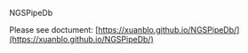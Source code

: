 NGSPipeDb

Please see doctument: [https://xuanblo.github.io/NGSPipeDb/](https://xuanblo.github.io/NGSPipeDb/)